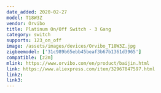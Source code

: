 ```yaml
---
date_added: 2020-02-27
model: T18W3Z
vendor: Orvibo
title: Platinum On/Off Switch - 3 Gang
category: switch
supports: 123_on_off
image: /assets/images/devices/Orvibo_T18W3Z.jpg
zigbeemodel: ['31c989b65ebb45beaf3b67b1361d3965']
compatible: [z2m]
mlink: https://www.orvibo.com/en/product/baijin.html
link: https://www.aliexpress.com/item/32967847597.html
link2: 
link3: 
---
```

